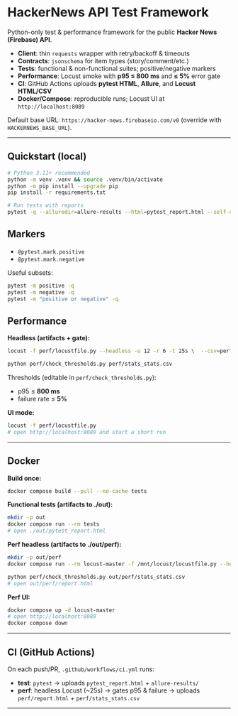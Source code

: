 # HackerNews API Test Framework

Python-only test & performance framework for the public **Hacker News (Firebase) API**.

- **Client**: thin `requests` wrapper with retry/backoff & timeouts
- **Contracts**: `jsonschema` for item types (story/comment/etc.)
- **Tests**: functional & non-functional suites; positive/negative markers
- **Performance**: Locust smoke with **p95 ≤ 800 ms** and **≤ 5%** error gate
- **CI**: GitHub Actions uploads **pytest HTML**, **Allure**, and **Locust HTML/CSV**
- **Docker/Compose**: reproducible runs; Locust UI at `http://localhost:8089`

Default base URL: `https://hacker-news.firebaseio.com/v0` (override with `HACKERNEWS_BASE_URL`).

---

## Quickstart (local)

```bash
# Python 3.11+ recommended
python -m venv .venv && source .venv/bin/activate
python -m pip install --upgrade pip
pip install -r requirements.txt

# Run tests with reports
pytest -q --alluredir=allure-results --html=pytest_report.html --self-contained-html
```


## Markers
- `@pytest.mark.positive`
- `@pytest.mark.negative`

Useful subsets:
```bash
pytest -m positive -q
pytest -m negative -q
pytest -m "positive or negative" -q
```

## Performance

**Headless (artifacts + gate):**
```bash
locust -f perf/locustfile.py --headless -u 12 -r 6 -t 25s \  --csv=perf/stats --html perf/report.html

python perf/check_thresholds.py perf/stats_stats.csv
```
Thresholds (editable in `perf/check_thresholds.py`):
- p95 ≤ **800 ms**
- failure rate ≤ **5%**

**UI mode:**
```bash
locust -f perf/locustfile.py
# open http://localhost:8089 and start a short run
```

---

## Docker

**Build once:**
```bash
docker compose build --pull --no-cache tests
```

**Functional tests (artifacts to ./out):**
```bash
mkdir -p out
docker compose run --rm tests
# open ./out/pytest_report.html
```

**Perf headless (artifacts to ./out/perf):**
```bash
mkdir -p out/perf
docker compose run --rm locust-master -f /mnt/locust/locustfile.py --headless -u 12 -r 6 -t 25s --csv=/mnt/perf/stats --html /mnt/perf/report.html

python perf/check_thresholds.py out/perf/stats_stats.csv
# open out/perf/report.html
```

**Perf UI:**
```bash
docker compose up -d locust-master
# open http://localhost:8089
docker compose down
```


---

## CI (GitHub Actions)

On each push/PR, `.github/workflows/ci.yml` runs:
- **test**: `pytest` → uploads `pytest_report.html` + `allure-results/`
- **perf**: headless Locust (~25s) → gates p95 & failure → uploads `perf/report.html` + `perf/stats_stats.csv`


---


